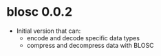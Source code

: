 # blosc 0.0.2

* Initial version that can:
  * encode and decode specific data types
  * compress and decompress data with BLOSC
